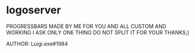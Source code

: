 # logoserver

PROGRESSBARS MADE BY ME FOR YOU AND ALL CUSTOM AND WORKING I ASK ONLY ONE THING DO NOT SPLIT IT FOR YOUR THANKS;)

AUTHOR: Luigi.exe#1984
